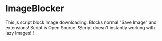 # ImageBlocker
This js script block Image downloading. Blocks normal "Save Image" and extensions! Script is Open Source. !Script doesn't instantly working with lazy Images!!!
